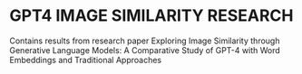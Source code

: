 # GPT4 IMAGE SIMILARITY RESEARCH
Contains results from research paper Exploring Image Similarity through Generative Language Models: A Comparative Study of GPT-4 with Word Embeddings and Traditional Approaches
